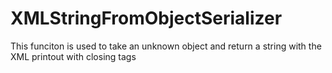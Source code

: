 # XMLStringFromObjectSerializer
This funciton is used to take an unknown object and return a string with the XML printout with closing tags
